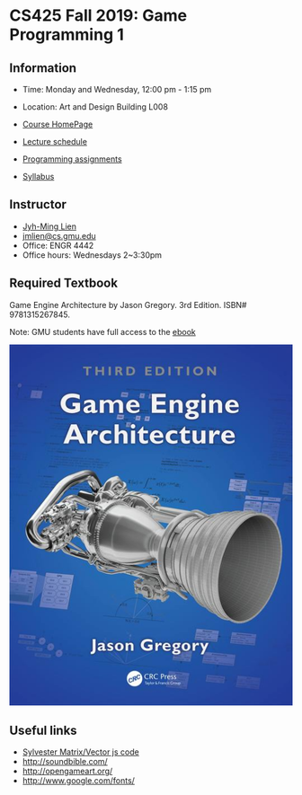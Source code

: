 # CS425 Fall 2019: Game Programming 1


## Information
- Time: Monday and Wednesday, 12:00 pm - 1:15 pm 
- Location: Art and Design Building L008

- [Course HomePage](https://github.com/jmlien/CS425-2019)
- [Lecture schedule](lectures)
- [Programming assignments](assignments)
- [Syllabus](https://cs.gmu.edu/media/syllabi/Fall2019/Game_Programming_1LienJ.html)

## Instructor

- [Jyh-Ming Lien](http://cs.gmu.edu/~jmlien)
- jmlien@cs.gmu.edu
- Office: ENGR 4442
- Office hours: Wednesdays 2~3:30pm

## Required Textbook

Game Engine Architecture by Jason Gregory. 3rd Edition. ISBN# 9781315267845.

Note: GMU students have full access to the [ebook](https://www-taylorfrancis-com.mutex.gmu.edu/books/9781315267845)

![Textbook](lectures/textbook.jpg "Textbook")


## Useful links
- [Sylvester Matrix/Vector js code](http://sylvester.jcoglan.com/)
- http://soundbible.com/
- http://opengameart.org/
- http://www.google.com/fonts/

